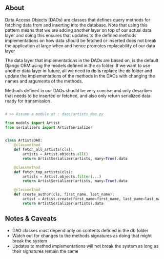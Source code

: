 ## About

Data Access Objects (DAOs) are classes that defines query methods for fetching data from and inserting into the database. Note that using this pattern means that we are adding another layer on top of our actual data layer and doing this ensures that updates to the defined methods' implementations on how data should be fetched or inserted does not break the application at large when and hence promotes replacability of our data layer

The data layer that implementations in the DAOs are based on, is the default Django ORM using the models defined in the `db` folder. If we want to use another data layer in future, all we need to do is replace the `db` folder and update the implementations of the methods in the DAOs with changing the names and arguments of the methods.

Methods defined in our DAOs should be very concise and only describes that needs to be inserted or fetched, and also only return serialized data ready for transmission.

```python

# >> Assume a module at : daos/artists_dao.py

from models import Artist
from serializers import ArtistSerializer


class ArtistsDAO:
    @classmethod
    def fetch_all_artists(cls):
        artists = Artist.objects.all()
        return ArtistSerializer(artists, many=True).data

    @classmethod
    def fetch_top_artists(cls):
        artists = Artist.objects.filter(...)
        return ArtistSerializer(artists, many=True).data

    @classmethod
    def create_author(cls, first_name, last_name):
        artist = Artist.create(first_name=first_name, last_name=last_name)
        return ArtistSerializer(artists).data

```

## Notes & Caveats

- DAO classes must depend only on contents defined in the db folder
- Watch out for changes to the methods signatures as doing that might break the system
- Updates to method implementations will not break the system as long as their signatures remain the same
